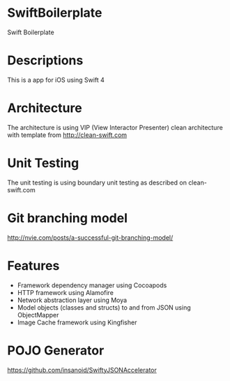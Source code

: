 # SwiftBoilerplate
Swift Boilerplate

# Descriptions
This is a app for iOS using Swift 4

# Architecture
The architecture is using VIP (View Interactor Presenter) clean architecture with template from 
http://clean-swift.com

# Unit Testing
The unit testing is using boundary unit testing as described on clean-swift.com

# Git branching model
http://nvie.com/posts/a-successful-git-branching-model/

# Features
* Framework dependency manager using Cocoapods
* HTTP framework using Alamofire
* Network abstraction layer using Moya
* Model objects (classes and structs) to and from JSON using ObjectMapper
* Image Cache framework using Kingfisher

# POJO Generator
https://github.com/insanoid/SwiftyJSONAccelerator

